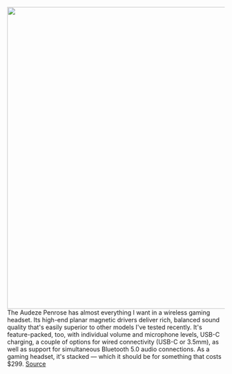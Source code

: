 <img src='https://cdn.vox-cdn.com/thumbor/YjG_MpWtN8m4ibzhgDVnu-SW19g=/0x0:2040x1530/1200x800/filters:focal(778x690:1104x1016)/cdn.vox-cdn.com/uploads/chorus_image/image/68758210/cfaulkner_210128_4394_0002.0.jpg' width='700px' /><br/>
The Audeze Penrose has almost everything I want in a wireless gaming headset. Its high-end planar magnetic drivers deliver rich, balanced sound quality that's easily superior to other models I've tested recently. It's feature-packed, too, with individual volume and microphone levels, USB-C charging, a couple of options for wired connectivity (USB-C or 3.5mm), as well as support for simultaneous Bluetooth 5.0 audio connections. As a gaming headset, it's stacked — which it should be for something that costs $299.
<a href='https://www.theverge.com/22262114/audeze-penrose-gaming-headset-playstation-ps5-ps4-pc-wireless-bluetooth-planar-magnetic-drivers'> Source <a/>